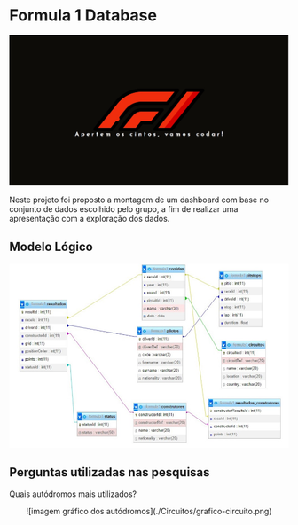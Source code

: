 # Formula 1 Database

![imagem da capa de apresentação](./apresentacao.jpg)

Neste projeto foi proposto a montagem de um dashboard com base no conjunto de dados escolhido pelo grupo, a fim de realizar uma apresentação com a exploração dos dados.

## Modelo Lógico
![imagem modelo lógico](./md_logico.jpg)

## Perguntas utilizadas nas pesquisas

Quais autódromos mais utilizados?
<p align="center">
![imagem gráfico dos autódromos](./Circuitos/grafico-circuito.png)
</p>
